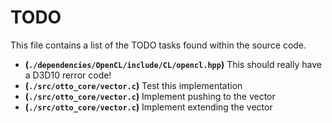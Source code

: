 # TODO
This file contains a list of the TODO tasks found within the source code.
- **(`./dependencies/OpenCL/include/CL/opencl.hpp`)** This should really have a D3D10 rerror code!
- **(`./src/otto_core/vector.c`)** Test this implementation
- **(`./src/otto_core/vector.c`)** Implement pushing to the vector
- **(`./src/otto_core/vector.c`)** Implement extending the vector
